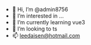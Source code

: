 - 👋 Hi, I’m @admin8756
- 👀 I’m interested in ...
- 🌱 I’m currently learning vue3
- 💞️ I’m looking to ts
- 📫 leedaisen@hotmail.com

<!---
admin8756/admin8756 is a ✨ special ✨ repository because its `README.md` (this file) appears on your GitHub profile.
You can click the Preview link to take a look at your changes.
--->
